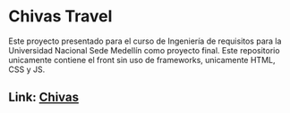 # Chivas Travel
Este proyecto presentado para el curso de Ingeniería de requisitos para la Universidad Nacional Sede Medellín como proyecto final.
Este repositorio unicamente contiene el front sin uso de frameworks, unicamente HTML, CSS y JS.

## Link: [Chivas]([URL](https://straver00.github.io/Chivas-travel/#preguntas))
